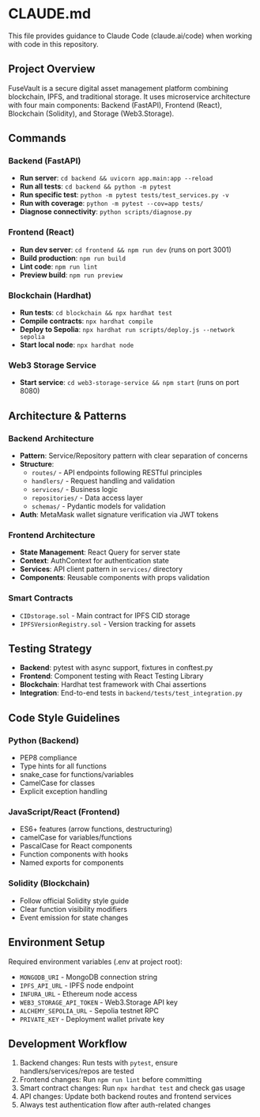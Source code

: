 # CLAUDE.md

This file provides guidance to Claude Code (claude.ai/code) when working with code in this repository.

## Project Overview
FuseVault is a secure digital asset management platform combining blockchain, IPFS, and traditional storage. It uses microservice architecture with four main components: Backend (FastAPI), Frontend (React), Blockchain (Solidity), and Storage (Web3.Storage).

## Commands

### Backend (FastAPI)
- **Run server**: `cd backend && uvicorn app.main:app --reload`
- **Run all tests**: `cd backend && python -m pytest`
- **Run specific test**: `python -m pytest tests/test_services.py -v`
- **Run with coverage**: `python -m pytest --cov=app tests/`
- **Diagnose connectivity**: `python scripts/diagnose.py`

### Frontend (React)
- **Run dev server**: `cd frontend && npm run dev` (runs on port 3001)
- **Build production**: `npm run build`
- **Lint code**: `npm run lint`
- **Preview build**: `npm run preview`

### Blockchain (Hardhat)
- **Run tests**: `cd blockchain && npx hardhat test`
- **Compile contracts**: `npx hardhat compile`
- **Deploy to Sepolia**: `npx hardhat run scripts/deploy.js --network sepolia`
- **Start local node**: `npx hardhat node`

### Web3 Storage Service
- **Start service**: `cd web3-storage-service && npm start` (runs on port 8080)

## Architecture & Patterns

### Backend Architecture
- **Pattern**: Service/Repository pattern with clear separation of concerns
- **Structure**: 
  - `routes/` - API endpoints following RESTful principles
  - `handlers/` - Request handling and validation
  - `services/` - Business logic
  - `repositories/` - Data access layer
  - `schemas/` - Pydantic models for validation
- **Auth**: MetaMask wallet signature verification via JWT tokens

### Frontend Architecture
- **State Management**: React Query for server state
- **Context**: AuthContext for authentication state
- **Services**: API client pattern in `services/` directory
- **Components**: Reusable components with props validation

### Smart Contracts
- `CIDstorage.sol` - Main contract for IPFS CID storage
- `IPFSVersionRegistry.sol` - Version tracking for assets

## Testing Strategy
- **Backend**: pytest with async support, fixtures in conftest.py
- **Frontend**: Component testing with React Testing Library
- **Blockchain**: Hardhat test framework with Chai assertions
- **Integration**: End-to-end tests in `backend/tests/test_integration.py`

## Code Style Guidelines

### Python (Backend)
- PEP8 compliance
- Type hints for all functions
- snake_case for functions/variables
- CamelCase for classes
- Explicit exception handling

### JavaScript/React (Frontend)
- ES6+ features (arrow functions, destructuring)
- camelCase for variables/functions
- PascalCase for React components
- Function components with hooks
- Named exports for components

### Solidity (Blockchain)
- Follow official Solidity style guide
- Clear function visibility modifiers
- Event emission for state changes

## Environment Setup
Required environment variables (.env at project root):
- `MONGODB_URI` - MongoDB connection string
- `IPFS_API_URL` - IPFS node endpoint
- `INFURA_URL` - Ethereum node access
- `WEB3_STORAGE_API_TOKEN` - Web3.Storage API key
- `ALCHEMY_SEPOLIA_URL` - Sepolia testnet RPC
- `PRIVATE_KEY` - Deployment wallet private key

## Development Workflow
1. Backend changes: Run tests with `pytest`, ensure handlers/services/repos are tested
2. Frontend changes: Run `npm run lint` before committing
3. Smart contract changes: Run `npx hardhat test` and check gas usage
4. API changes: Update both backend routes and frontend services
5. Always test authentication flow after auth-related changes